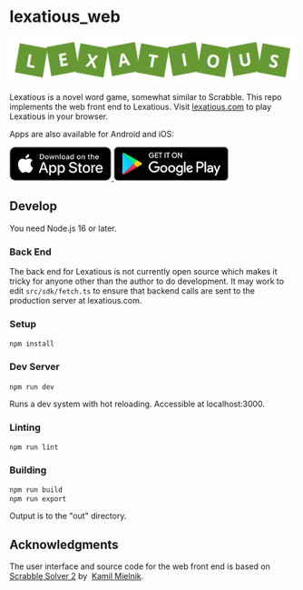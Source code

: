 # lexatious_web

<div align="center">
<img alt="Lexatious logo" height="80" src="https://raw.githubusercontent.com/ericgjackson/lexatious_web/main/imgs/logo.png" />
</div>

Lexatious is a novel word game, somewhat similar to Scrabble.  This repo implements the web
front end to Lexatious.  Visit
<a href="https://lexatious.com">lexatious.com</a> to play Lexatious in your browser.

Apps are also available for Android and iOS:

<a href="https://apps.apple.com/us/app/lexatious/id1614332855">
<img alt="App Store" height="60" src="https://github.com/ericgjackson/lexatious_web/blob/main/src/icons/AppStore.svg"/>
</a>

<a href="https://play.google.com/store/apps/details?id=com.egjackson.lexatious">
<img alt="Play Store" height="60" src="https://github.com/ericgjackson/lexatious_web/blob/main/src/icons/PlayStore.svg"/>
</a>

## Develop

You need Node.js 16 or later.

### Back End

The back end for Lexatious is not currently open source which makes it tricky for anyone other than the author to do development.  It may work to edit `src/sdk/fetch.ts` to ensure that backend calls are sent to the production server at lexatious.com.

### Setup

```
npm install
```

### Dev Server

```
npm run dev
```

Runs a dev system with hot reloading.  Accessible at localhost:3000.

### Linting

```
npm run lint
```

### Building

```
npm run build
npm run export
```

Output is to the "out" directory.

## Acknowledgments

The user interface and source code for the web front end is based on&nbsp;
<a href="https://scrabble-solver.org" target="_blank" rel="noopener noreferrer">
Scrabble Solver 2</a>&nbsp;by&nbsp;
<a href="https://kamilmielnik.com" target="_blank" rel="noopener noreferrer">Kamil Mielnik</a>.
